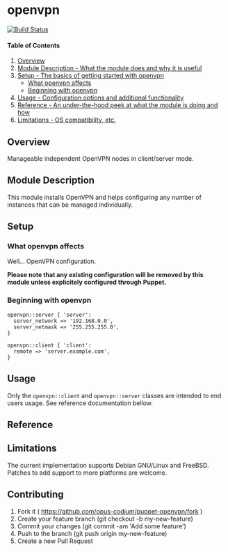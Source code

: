 # openvpn

[![Build Status](https://travis-ci.org/opus-codium/puppet-openvpn.svg?branch=master)](https://travis-ci.org/opus-codium/puppet-openvpn)

#### Table of Contents

1. [Overview](#overview)
2. [Module Description - What the module does and why it is useful](#module-description)
3. [Setup - The basics of getting started with openvpn](#setup)
    * [What openvpn affects](#what-openvpn-affects)
    * [Beginning with openvpn](#beginning-with-openvpn)
4. [Usage - Configuration options and additional functionality](#usage)
5. [Reference - An under-the-hood peek at what the module is doing and how](#reference)
5. [Limitations - OS compatibility, etc.](#limitations)

## Overview

Manageable independent OpenVPN nodes in client/server mode.

## Module Description

This module installs OpenVPN and helps configuring any number of instances that
can be managed individually.

## Setup

### What openvpn affects

Well… OpenVPN configuration.

**Please note that any existing configuration will be removed by this module
unless explicitely configured through Puppet.**

### Beginning with openvpn

~~~puppet
openvpn::server { 'server':
  server_network => '192.168.0.0',
  server_netmask => '255.255.255.0',
}

openvpn::client { 'client':
  remote => 'server.example.com',
}
~~~

## Usage

Only the `openvpn::client` and `openvpn::server` classes are intended to end
users usage. See reference documentation bellow.

## Reference



## Limitations

The current implementation supports Debian GNU/Linux and FreeBSD.  Patches to
add support to more platforms are welcome.

## Contributing

1. Fork it ( https://github.com/opus-codium/puppet-openvpn/fork )
2. Create your feature branch (git checkout -b my-new-feature)
3. Commit your changes (git commit -am 'Add some feature')
4. Push to the branch (git push origin my-new-feature)
5. Create a new Pull Request
